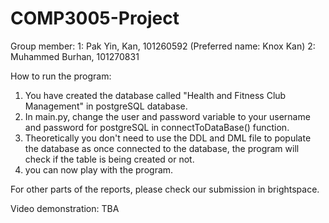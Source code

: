 # COMP3005-Project

Group member:
1: Pak Yin, Kan, 101260592 (Preferred name: Knox Kan)
2: Muhammed Burhan, 101270831

How to run the program:
1. You have created the database called "Health and Fitness Club Management" in postgreSQL database.
2. In main.py, change the user and password variable to your username and password for postgreSQL in connectToDataBase() function.
3. Theoretically you don't need to use the DDL and DML file to populate the database as once connected to the database, the program will check if the table is being created or not.
4. you can now play with the program.

For other parts of the reports, please check our submission in brightspace.

Video demonstration:
TBA
